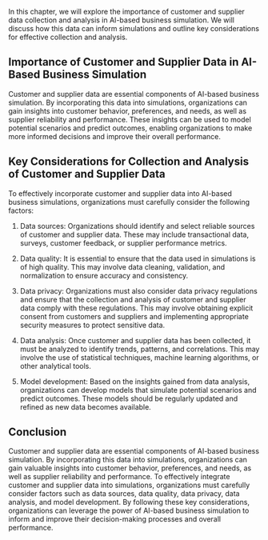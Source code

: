 
In this chapter, we will explore the importance of customer and supplier data collection and analysis in AI-based business simulation. We will discuss how this data can inform simulations and outline key considerations for effective collection and analysis.

Importance of Customer and Supplier Data in AI-Based Business Simulation
------------------------------------------------------------------------

Customer and supplier data are essential components of AI-based business simulation. By incorporating this data into simulations, organizations can gain insights into customer behavior, preferences, and needs, as well as supplier reliability and performance. These insights can be used to model potential scenarios and predict outcomes, enabling organizations to make more informed decisions and improve their overall performance.

Key Considerations for Collection and Analysis of Customer and Supplier Data
----------------------------------------------------------------------------

To effectively incorporate customer and supplier data into AI-based business simulations, organizations must carefully consider the following factors:

1. Data sources: Organizations should identify and select reliable sources of customer and supplier data. These may include transactional data, surveys, customer feedback, or supplier performance metrics.

2. Data quality: It is essential to ensure that the data used in simulations is of high quality. This may involve data cleaning, validation, and normalization to ensure accuracy and consistency.

3. Data privacy: Organizations must also consider data privacy regulations and ensure that the collection and analysis of customer and supplier data comply with these regulations. This may involve obtaining explicit consent from customers and suppliers and implementing appropriate security measures to protect sensitive data.

4. Data analysis: Once customer and supplier data has been collected, it must be analyzed to identify trends, patterns, and correlations. This may involve the use of statistical techniques, machine learning algorithms, or other analytical tools.

5. Model development: Based on the insights gained from data analysis, organizations can develop models that simulate potential scenarios and predict outcomes. These models should be regularly updated and refined as new data becomes available.

Conclusion
----------

Customer and supplier data are essential components of AI-based business simulation. By incorporating this data into simulations, organizations can gain valuable insights into customer behavior, preferences, and needs, as well as supplier reliability and performance. To effectively integrate customer and supplier data into simulations, organizations must carefully consider factors such as data sources, data quality, data privacy, data analysis, and model development. By following these key considerations, organizations can leverage the power of AI-based business simulation to inform and improve their decision-making processes and overall performance.
